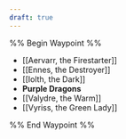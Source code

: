 ```yaml
---
draft: true
---
```

%% Begin Waypoint %%
- [[Aervarr, the Firestarter]]
- [[Ennes, the Destroyer]]
- [[Iolth, the Dark]]
- **Purple Dragons**
- [[Valydre, the Warm]]
- [[Vyriss, the Green Lady]]

%% End Waypoint %%